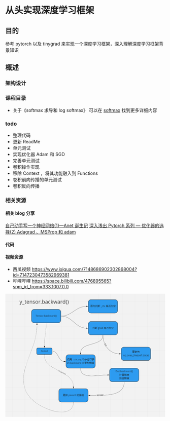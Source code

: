 # 从头实现深度学习框架
## 目的
参考 pytorch 以及 tinygrad 来实现一个深度学习框架，深入理解深度学习框架背景知识
## 概述
### 架构设计

### 课程目录
- 关于《softmax 求导和 log softmax》 可以在 [softmax](./tuts/softmax.md) 找到更多详细内容



### todo
- 整理代码
- 更新 ReadMe
- 单元测试
- 实现优化器 Adam 和 SGD 
- 完善单元测试
- 卷积操作实现
- 移除 Context ，将其功能融入到 Functions
- 卷积前向传播的单元测试
- 卷积反向传播

### 相关资源
#### 相关 blog 分享

[自己动手写一个神经网络(1)—Anet 诞生记](https://juejin.cn/post/7148771409177608199/)
[深入浅出 Pytorch 系列 — 优化器的选择(2) Adagrad 、MSProp 和 adam](https://juejin.cn/post/7130601449381658631)
#### 代码
#### 视频资源
- 西瓜视频
https://www.ixigua.com/7148686902302868004?id=7147230473582969381
- 哔哩哔哩
https://space.bilibili.com/476895565?spm_id_from=333.1007.0.0


<img src="./images/backward.png">